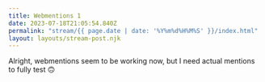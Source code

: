 ```yaml
---
title: Webmentions 1
date: 2023-07-18T21:05:54.840Z
permalink: "stream/{{ page.date | date: '%Y%m%d%H%M%S' }}/index.html"
layout: layouts/stream-post.njk
---
```

Alright, webmentions seem to be working now, but I need actual mentions to fully test 🙃
